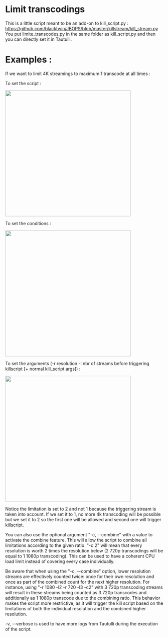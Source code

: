 # Limit transcodings
This is a little script meant to be an add-on to kill_script.py : https://github.com/blacktwin/JBOPS/blob/master/killstream/kill_stream.py
You put limite_transcodes.py in the same folder as kill_script.py and then you can directly set it in Tautulli.

# Examples :
If we want to limit 4K streamings to maximum 1 transcode at all times :

To set the script :


<img src="https://res.cloudinary.com/dmkxca49o/image/upload/c_pad,b_auto:predominant,fl_preserve_transparency/v1705765270/Capture_d_écran_2024-01-20_à_16.39.24_tlljvg.jpg" width="400" height="400">

To set the conditions :

<img src="https://res.cloudinary.com/dmkxca49o/image/upload/v1705766284/Capture_d_%C3%A9cran_2024-01-20_%C3%A0_16.57.40_bzrtrw.png" width="400" height="400">

To set the arguments (-r resolution -l nbr of streams before triggering killscript [+ normal kill_script args])  :

<img src="https://res.cloudinary.com/dmkxca49o/image/upload/v1705766544/Capture_d_%C3%A9cran_2024-01-20_%C3%A0_17.02.07_fskkqb.png" width="400" height="400">

Notice the limitation is set to 2 and not 1 because the triggering stream is taken into account. If we set it to 1, no more 4k transcoding will be possible but we set it to 2 so the first one will be allowed and second one will trigger killscript.

You can also use the optional argument "-c, --combine" with a value to activate the combine feature. This will allow the script to combine all limitations according to the given ratio. "-c 2" will mean that every resolution is worth 2 times the resolution below (2 720p transcodings will be equal to 1 1080p transcoding). 
This can be used to have a coherent CPU load limit instead of covering every case individually. 

Be aware that when using the "-c, --combine" option, lower resolution streams are effectively counted twice: once for their own resolution and once as part of the combined count for the next higher resolution. For instance, using "-r 1080 -l2 -r 720 -l3 -c2" with 3 720p transcoding streams will result in these streams being counted as 3 720p transcodes and additionally as 1 1080p transcode due to the combining ratio. This behavior makes the script more restrictive, as it will trigger the kill script based on the limitations of both the individual resolution and the combined higher resolution.

-v, --verbose is used to have more logs from Tautulli during the execution of the script.
